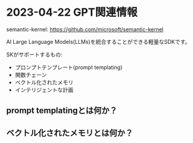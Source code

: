 
# 2023-04-22 GPT関連情報

semantic-kernel:
https://github.com/microsoft/semantic-kernel

AI Large Language Models(LLMs)を統合することができる軽量なSDKです。

SKがサポートするもの:

* プロンプトテンプレート(prompt templating)
* 関数チェーン
* ベクトル化されたメモリ
* インテリジェントな計画

## prompt templatingとは何か？

## ベクトル化されたメモリとは何か？
